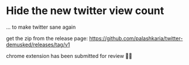 # Hide the new twitter view count

... to make twitter sane again


get the zip from the release page: https://github.com/palashkaria/twitter-demusked/releases/tag/v1

chrome extension has been submitted for review ✌🏼
